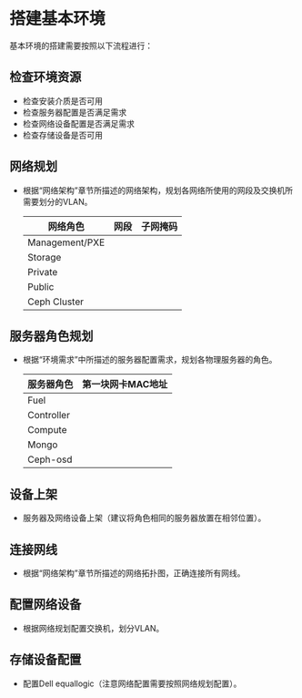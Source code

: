 # 搭建基本环境

基本环境的搭建需要按照以下流程进行：

## 检查环境资源

* 检查安装介质是否可用
* 检查服务器配置是否满足需求
* 检查网络设备配置是否满足需求
* 检查存储设备是否可用

## 网络规划

* 根据“网络架构”章节所描述的网络架构，规划各网络所使用的网段及交换机所需要划分的VLAN。

  |网络角色|网段|子网掩码|
  |----|----|----|
  |Management/PXE|||
  |Storage|||
  |Private|||
  |Public|||
  |Ceph Cluster|||

## 服务器角色规划

* 根据“环境需求”中所描述的服务器配置需求，规划各物理服务器的角色。

  |服务器角色|第一块网卡MAC地址|
  |----|----|
  |Fuel||
  |Controller||
  |Compute||
  |Mongo||
  |Ceph-osd||

## 设备上架

* 服务器及网络设备上架（建议将角色相同的服务器放置在相邻位置）。

## 连接网线

* 根据“网络架构”章节所描述的网络拓扑图，正确连接所有网线。

## 配置网络设备

* 根据网络规划配置交换机，划分VLAN。

## 存储设备配置

* 配置Dell equallogic（注意网络配置需要按照网络规划配置）。


